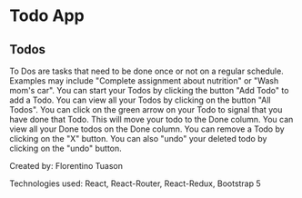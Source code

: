 # Todo App

## Todos

To Dos are tasks that need to be done once or not on a regular schedule.
Examples may include "Complete assignment about nutrition" or "Wash mom's car".
You can start your Todos by clicking the button "Add Todo" to add a Todo.
You can view all your Todos by clicking on the button "All Todos".
You can click on the green arrow on your Todo to signal that you have done that Todo. This will move your todo to the Done column.
You can view all your Done todos on the Done column.
You can remove a Todo by clicking on the "X" button.
You can also "undo" your deleted todo by clicking on the "undo" button.

Created by: Florentino Tuason

Technologies used: React, React-Router, React-Redux, Bootstrap 5
